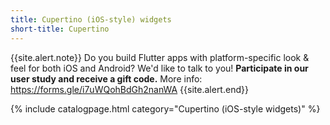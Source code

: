 ```yaml
---
title: Cupertino (iOS-style) widgets
short-title: Cupertino
---
```


 {{site.alert.note}}
  Do you build Flutter apps with platform-specific look & feel for both iOS and Android? We'd like to talk to you! **Participate in our user study and receive a gift code.** More info: <a href="https://forms.gle/i7uWQohBdGh2nanWA" target="_blank">https://forms.gle/i7uWQohBdGh2nanWA</a>
{{site.alert.end}}

{% include catalogpage.html category="Cupertino (iOS-style widgets)" %}
